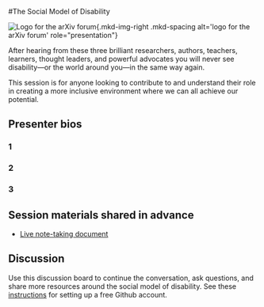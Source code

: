 #The Social Model of Disability

![Logo for the arXiv forum](../../assets/arxiv-forum-logo-full-2024.svg){.mkd-img-right .mkd-spacing alt='logo for the arXiv forum' role="presentation"}

After hearing from these three brilliant researchers, authors, teachers, learners, thought leaders, and powerful advocates you will never see disability—or the world around you—in the same way again.

This session is for anyone looking to contribute to and understand their role in creating a more inclusive environment where we can all achieve our potential.

## Presenter bios

### 1

### 2

### 3

## Session materials shared in advance
- [Live note-taking document]()

## Discussion
Use this discussion board to continue the conversation, ask questions, and share more resources around the social model of disability. See these [instructions](discussion-board.md) for setting up a free Github account.
